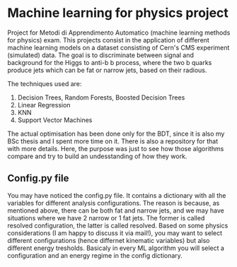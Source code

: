 # Machine learning for physics project
Project for Metodi di Apprendimento Automatico  (machine learning methods for physics) exam.
This projects consist in the application of different machine learning models on a dataset consisting of Cern's CMS experiment (simulated) data. The goal is to discriminate between signal and background for the Higgs to anti-b b process, where the two b quarks produce jets which can be fat or narrow jets, based on their radious.

The techniques used are: 
1. Decision Trees, Random Forests, Boosted Decision Trees
2. Linear Regression
3. KNN
4. Support Vector Machines

The actual optimisation has been done only for the BDT, since it is also my BSc thesis and I spent more time on it. There is also a repository for that with more details. Here, the purpose was just to see how those algorithms compare and try to build an undesstanding of how they work.

## Config.py file
You may have noticed the config.py file. It contains a dictionary with all the variables for different analysis configurations. 
The reason is because, as mentioned above, there can be both fat and narrow jets, and we may have situations where we have 2 narrow or 1 fat jets. The former is called resolved configuration, the latter is called resolved.
Based on some physics considerations (I am happy to discuss it via mail!), you may want to select different configurations (hence differnet kinematic variables) but also different energy tresholds.
Basicaly in every ML algorithm you will select a configuration and an energy regime in the config dictionary.
